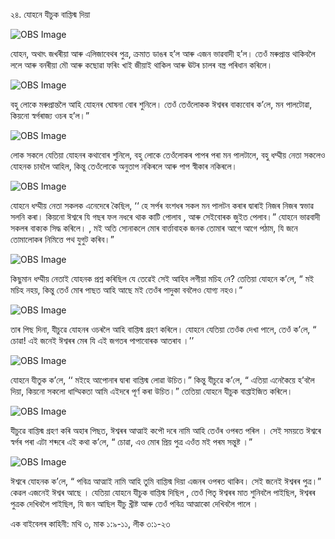 ২৪. যোহনে যীচুক বাপ্তিস্ম দিয়া 

![OBS Image](https://cdn.door43.org/obs/jpg/360px/obs-en-24-01.jpg)

যোহন, অথাৎ জখৰীয়া আৰু এলিজাবেথৰ পুত্ৰ, ক্ৰমাত ডাঙৰ হ’ল আৰু এজন ভাৱবাদী হ’ল। তেওঁ মৰুপ্ৰান্ত থাকিবলৈ ললে আৰু বনৰীয়া মৌ আৰু কছোৱা ফৰিং খাই জীয়াই থাকিল আৰু ঊটৰ চালৰ বস্ত্ৰ পৰিধান কৰিলে। 

![OBS Image](https://cdn.door43.org/obs/jpg/360px/obs-en-24-02.jpg)

বহু লোকে মৰুপ্ৰান্তলৈ আহি যোহনৰ ঘোষনা বোৰ শুনিলে। তেওঁ তেওঁলোকক ঈশ্বৰৰ বাক্যবোৰ ক’লে, মন পালটোৱা, কিয়নো স্বৰ্গৰাজ্য ওচৰ হ’ল।” 

![OBS Image](https://cdn.door43.org/obs/jpg/360px/obs-en-24-03.jpg)

লোক সকলে যেতিয়া যোহনৰ কথাবোৰ শুনিলে, বহু লোকে তেওঁলোকৰ পাপৰ পৰা মন পালটালে, বহু ধম্মীয় নেতা সকলেও যোহনক চাবলৈ আহিল, কিন্তু তেওঁলোকে অনুতাপ নকিৰলে আৰু পাপ স্বীকাৰ নকিৰলে।

![OBS Image](https://cdn.door43.org/obs/jpg/360px/obs-en-24-04.jpg)

যোহনে ধম্মীয় নেতা সকলক এনেদেৰে কৈছিল, ‘‘ হে সৰ্পৰ বংশধৰ সকল  মন পালটন কৰাৰ দ্বাৰাই নিজৰ নিজৰ স্বভাৱ সলনি কৰা। কিয়নো ঈশ্বৰে যি গছৰ ফল নধৰে থাক কাটি পোলাব , আৰু সেইবোৰক জুইত পেলাব।” যোহনে ভাৱবাদী সকলৰ বাক্যক সিদ্ধ কৰিলে। , মই অতি সোনাকলে মোৰ বাৰ্ত্তাবাহক জনক তোমাৰ আগে আগে পঠাম, যি জনে তোমালোকৰ নিমিত্তে পথ যুগুট কৰিব।”

![OBS Image](https://cdn.door43.org/obs/jpg/360px/obs-en-24-05.jpg)

কিছুমান ধম্মীয় নেতাই যোহনক প্ৰশ্ন কৰিছিল যে তেৱেই সেই আহিব লগীয়া মচিহ নে? তেতিয়া যোহনে ক’লে, “ মই মচিহ নহয়, কিন্তু তেওঁ মোৰ পাছত আহি আছে মই তেওঁৰ পাদুকা ববলৈও যোগ্য নহও।”

![OBS Image](https://cdn.door43.org/obs/jpg/360px/obs-en-24-06.jpg)

তাৰ পিছ দিনা, যীচুৱে যোহনৰ ওচৰলৈ আহি বাপ্তিস্ম গ্ৰহণ কৰিলে। যোহনে যেতিয়া তেওঁক দেখা পালে, তেওঁ ক’লে, “ চোৱা! এই জনেই ঈশ্বৰৰ মেৰ যি এই জগতৰ পাপাবোৰক আতৰাব ।’’

![OBS Image](https://cdn.door43.org/obs/jpg/360px/obs-en-24-07.jpg)

যোহনে যীতুক ক’লে, ‘‘ মইহে আপোনাৰ দ্বাৰা বাপ্তিস্ম লোৱা উচিত।” কিন্তু যীচুৱে ক’লে, “ এতিয়া এনেকৈয়ে হ’বলৈ দিয়া, কিয়নো সকলো ধাম্মিকতা আমি এইদৰে পূৰ্ণ কৰা উচিত।”   তেতিয়া যোহনে যীচুক বাপ্তাইজিত কৰিলে। 

![OBS Image](https://cdn.door43.org/obs/jpg/360px/obs-en-24-08.jpg)

যীচুৱে বাপ্তিস্ম গ্ৰহণ কৰি অহাৰ পিছত, ঈশ্বৰৰ আত্মাই কপৌ দৰে নামি আহি তেওঁৰ ওপৰত পৰিল । সেই সময়তে ঈশ্বৰে  স্বৰ্গৰ পৰা এটা শব্দৰে এই কথা  ক’লে, “ চোৱা, এও মোৰ প্ৰিয় পুত্ৰ এওঁত মই পৰম সন্তুষ্ট ।”

![OBS Image](https://cdn.door43.org/obs/jpg/360px/obs-en-24-09.jpg)

ঈশ্বৰে যোহনক ক’লে, “ পবিত্ৰ আত্মাই নামি আহি তুমি বাপ্তিস্ম দিয়া এজনৰ ওপৰত থাকিব। সেই জনেই ঈশ্বৰৰ পুত্ৰ।”  কেৱল এজনেই ঈশ্বৰ আছে । যেতিয়া যোহনে যীচুক বাপ্তিস্ম দিছিল , তেওঁ  পিতৃ ঈশ্বৰৰ মাত শুনিবলৈ পাইছিল, ঈশ্বৰৰ পুত্ৰক দেখিবলৈ পাইছিল, যি জন আছিল যীচু খ্ৰীষ্ট
আৰু তেওঁ পবিত্ৰ আত্মাকো দেখিবলৈ পালে । 

এক বাইবেলৰ কাহিনী: মথি ৩, মাক ১:৯-১১, লীক ৩:১-২৩


